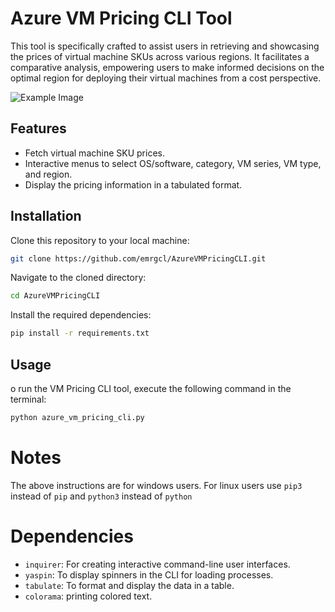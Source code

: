 # Azure VM Pricing CLI Tool

This tool is specifically crafted to assist users in retrieving and showcasing the prices of virtual machine SKUs across various regions. It facilitates a comparative analysis, empowering users to make informed decisions on the optimal region for deploying their virtual machines from a cost perspective.

![Example Image](./images/recording_large.gif)

## Features

- Fetch virtual machine SKU prices.
- Interactive menus to select OS/software, category, VM series, VM type, and region.
- Display the pricing information in a tabulated format.

## Installation

Clone this repository to your local machine:

```bash
git clone https://github.com/emrgcl/AzureVMPricingCLI.git
```

Navigate to the cloned directory:

```bash
cd AzureVMPricingCLI
```

Install the required dependencies:

```bash
pip install -r requirements.txt

```

## Usage

o run the VM Pricing CLI tool, execute the following command in the terminal:

```bash
python azure_vm_pricing_cli.py
```

# Notes
The above instructions are for windows users. For linux users use `pip3` instead of `pip` and `python3` instead of `python`

# Dependencies

- `inquirer`: For creating interactive command-line user interfaces.
- `yaspin`: To display spinners in the CLI for loading processes.
- `tabulate`: To format and display the data in a table.
- `colorama`: printing colored text.